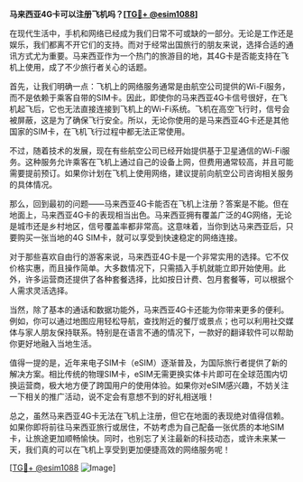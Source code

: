 **马来西亚4G卡可以注册飞机吗？[[TG💪+ @esim1088](https://t.me/s/esim1088)]**

在现代生活中，手机和网络已经成为我们日常不可或缺的一部分。无论是工作还是娱乐，我们都离不开它们的支持。而对于经常出国旅行的朋友来说，选择合适的通讯方式尤为重要。马来西亚作为一个热门的旅游目的地，其4G卡是否能支持在飞机上使用，成了不少旅行者关心的话题。

首先，让我们明确一点：飞机上的网络服务通常是由航空公司提供的Wi-Fi服务，而不是依赖于乘客自带的SIM卡。因此，即使你的马来西亚4G卡信号很好，在飞机起飞后，它也无法直接连接到飞机上的Wi-Fi系统。飞机在高空飞行时，信号会被屏蔽，这是为了确保飞行安全。所以，无论你使用的是马来西亚4G卡还是其他国家的SIM卡，在飞机飞行过程中都无法正常使用。

不过，随着技术的发展，现在有些航空公司已经开始提供基于卫星通信的Wi-Fi服务。这种服务允许乘客在飞机上通过自己的设备上网，但费用通常较高，并且可能需要提前预订。如果你计划在飞机上使用网络，建议提前向航空公司咨询相关服务的具体情况。

那么，回到最初的问题——马来西亚4G卡能否在飞机上注册？答案是不能。但在地面上，马来西亚4G卡的表现相当出色。马来西亚拥有覆盖广泛的4G网络，无论是城市还是乡村地区，信号覆盖率都非常高。这意味着，当你到达马来西亚后，只要购买一张当地的4G SIM卡，就可以享受到快速稳定的网络连接。

对于那些喜欢自由行的游客来说，马来西亚4G卡是一个非常实用的选择。它不仅价格实惠，而且操作简单。大多数情况下，只需插入手机就能立即开始使用。此外，许多运营商还提供了各种套餐选择，比如按日计费、包月套餐等，可以根据个人需求灵活选择。

当然，除了基本的通话和数据功能外，马来西亚4G卡还能为你带来更多的便利。例如，你可以通过地图应用轻松导航，查找附近的餐厅或景点；也可以利用社交媒体与家人朋友保持联系。特别是在语言不通的情况下，一款好的翻译软件可以帮助你更好地融入当地生活。

值得一提的是，近年来电子SIM卡（eSIM）逐渐普及，为国际旅行者提供了新的解决方案。相比传统的物理SIM卡，eSIM无需更换实体卡片即可在全球范围内切换运营商，极大地方便了跨国用户的使用体验。如果你对eSIM感兴趣，不妨关注一下相关的推广活动，说不定会有意想不到的好礼相送哦！

总之，虽然马来西亚4G卡无法在飞机上注册，但它在地面的表现绝对值得信赖。如果你即将前往马来西亚旅行或居住，不妨考虑为自己配备一张优质的本地SIM卡，让旅途更加顺畅愉快。同时，也别忘了关注最新的科技动态，或许未来某一天，我们真的可以在飞机上享受到更加便捷高效的网络服务呢！

[[TG💪+ @esim1088](https://t.me/s/esim1088) ![Image](https://i.postimg.cc/4NQfJmqS/Snipaste-2025-05-13-00-14-12.png)]
